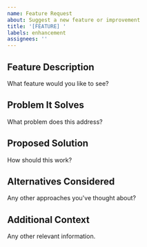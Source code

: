```yaml
---
name: Feature Request
about: Suggest a new feature or improvement
title: '[FEATURE] '
labels: enhancement
assignees: ''
---
```


## Feature Description
What feature would you like to see?

## Problem It Solves
What problem does this address?

## Proposed Solution
How should this work?

## Alternatives Considered
Any other approaches you've thought about?

## Additional Context
Any other relevant information.
